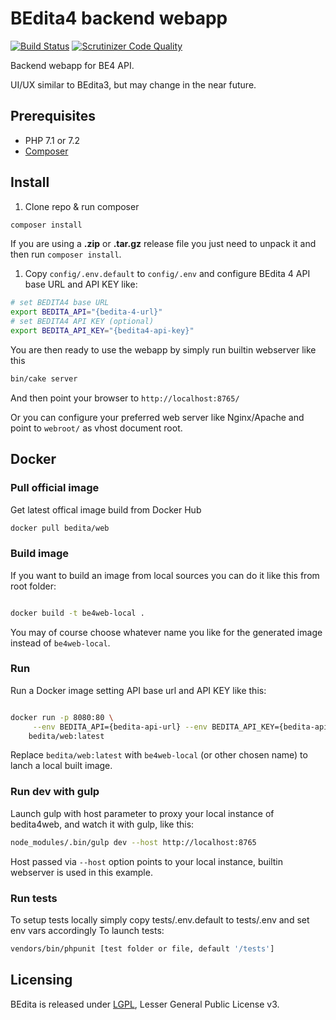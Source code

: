 # BEdita4 backend webapp

[![Build Status](https://travis-ci.org/bedita/web.svg)](https://travis-ci.org/bedita/web)
[![Scrutinizer Code Quality](https://scrutinizer-ci.com/g/bedita/web/badges/quality-score.png)](https://scrutinizer-ci.com/g/bedita/web/)
<!-- [![Code Coverage](https://codecov.io/gh/bedita/web/branch/master/graph/badge.svg)](https://codecov.io/gh/bedita/bedita/branch/master) -->

Backend webapp for BE4 API.

UI/UX similar to BEdita3, but may change in the near future.

## Prerequisites

* PHP 7.1 or 7.2
* [Composer](https://getcomposer.org/doc/00-intro.md#installation-linux-unix-osx)

## Install

1. Clone repo & run composer

```bash
composer install
```

If you are using a **.zip** or **.tar.gz** release file you just need to unpack it and then run ``composer install``.

1. Copy `config/.env.default` to `config/.env` and configure BEdita 4 API base URL and API KEY like:

```bash
# set BEDITA4 base URL
export BEDITA_API="{bedita-4-url}"
# set BEDITA4 API KEY (optional)
export BEDITA_API_KEY="{bedita4-api-key}"
```

You are then ready to use the webapp by simply run builtin webserver like this

```bash
bin/cake server
```

And then point your browser to `http://localhost:8765/`

Or you can configure your preferred web server like Nginx/Apache and point to `webroot/` as vhost document root.

## Docker

### Pull official image

Get latest offical image build from Docker Hub

```bash
docker pull bedita/web
```

### Build image

If you want to build an image from local sources you can do it like this from root folder:

```bash

docker build -t be4web-local .

```

You may of course choose whatever name you like for the generated image instead of `be4web-local`.

### Run

Run a Docker image setting API base url and API KEY like this:

```bash

docker run -p 8080:80 \
     --env BEDITA_API={bedita-api-url} --env BEDITA_API_KEY={bedita-api-key} \
    bedita/web:latest

```

Replace `bedita/web:latest` with `be4web-local` (or other chosen name) to lanch a local built image.

### Run dev with gulp

Launch gulp with host parameter to proxy your local instance of bedita4web, and watch it with gulp, like this:

```bash
node_modules/.bin/gulp dev --host http://localhost:8765
```

Host passed via `--host` option points to your local instance, builtin webserver is used in this example.

### Run tests

To setup tests locally simply copy tests/.env.default to tests/.env and set env vars accordingly
To launch tests:

```bash
vendors/bin/phpunit [test folder or file, default '/tests']
```

## Licensing

BEdita is released under [LGPL](/bedita/bedita/blob/master/LICENSE.LGPL), Lesser General Public License v3.
